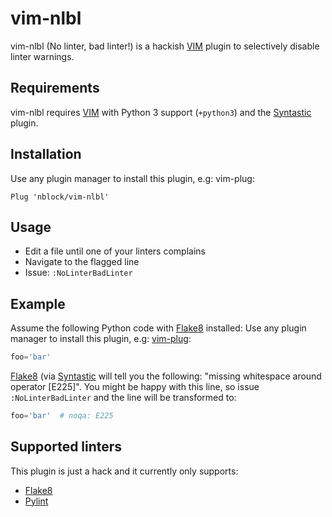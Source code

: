 # vim-nlbl
vim-nlbl (No linter, bad linter!) is a hackish [VIM](http://www.vim.org/)
plugin to selectively disable linter warnings.

## Requirements
vim-nlbl requires [VIM](http://www.vim.org/) with Python 3 support (`+python3`)
and the [Syntastic](https://github.com/vim-syntastic/syntastic) plugin.

## Installation
Use any plugin manager to install this plugin, e.g: vim-plug:

```vim
Plug 'nblock/vim-nlbl'
```

## Usage
* Edit a file until one of your linters complains
* Navigate to the flagged line
* Issue: `:NoLinterBadLinter`

## Example
Assume the following Python code with [Flake8](https://gitlab.com/pycqa/flake8)
installed: Use any plugin manager to install this plugin, e.g:
[vim-plug](https://github.com/junegunn/vim-plug/):

```python
foo='bar'
```

[Flake8](https://gitlab.com/pycqa/flake8) (via
[Syntastic](https://github.com/vim-syntastic/syntastic) will tell you the
following: "missing whitespace around operator [E225]". You might be happy with
this line, so issue `:NoLinterBadLinter` and the line will be transformed to:

```python
foo='bar'  # noqa: E225
```

## Supported linters
This plugin is just a hack and it currently only supports:
* [Flake8](https://gitlab.com/pycqa/flake8)
* [Pylint](https://www.pylint.org/)
